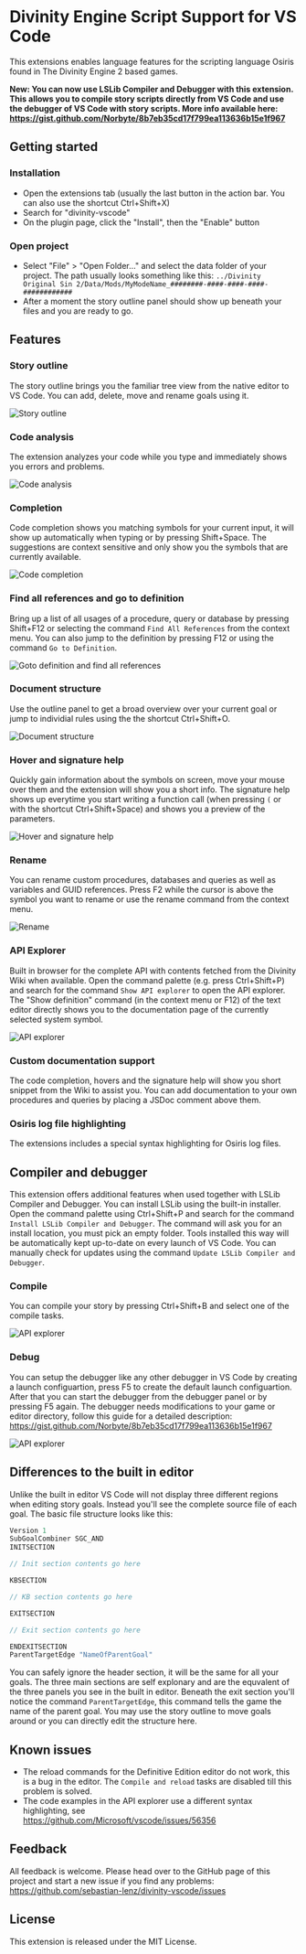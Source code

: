 # Divinity Engine Script Support for VS Code

This extensions enables language features for the scripting language Osiris found in The Divinity Engine 2 based games.

**New: You can now use LSLib Compiler and Debugger with this extension. This allows you to compile story scripts directly from VS Code and use the debugger of VS Code with story scripts. More info available here: https://gist.github.com/Norbyte/8b7eb35cd17f799ea113636b15e1f967**

## Getting started

### Installation

- Open the extensions tab (usually the last button in the action bar. You can also use the shortcut Ctrl+Shift+X)
- Search for "divinity-vscode"
- On the plugin page, click the "Install", then the "Enable" button

### Open project

- Select "File" > "Open Folder..." and select the data folder of your project. The path usually looks something like this: `../Divinity Original Sin 2/Data/Mods/MyModeName_########-####-####-####-############`
- After a moment the story outline panel should show up beneath your files and you are ready to go.

## Features

### Story outline

The story outline brings you the familiar tree view from the native editor to VS Code. You can add, delete, move and rename goals using it.

![Story outline](resources/features/story-outline.gif)

### Code analysis

The extension analyzes your code while you type and immediately shows you errors and problems.

![Code analysis](resources/features/code-analysis.gif)

### Completion

Code completion shows you matching symbols for your current input, it will show up automatically when typing or by pressing Shift+Space. The suggestions are context sensitive and only show you the symbols that are currently available.

![Code completion](resources/features/completion.gif)

### Find all references and go to definition

Bring up a list of all usages of a procedure, query or database by pressing Shift+F12 or selecting the command `Find All References` from the context menu. You can also jump to the definition by pressing F12 or using the command `Go to Definition`.

![Goto definition and find all references](resources/features/find-references.gif)

### Document structure

Use the outline panel to get a broad overview over your current goal or jump to individial rules using the the shortcut Ctrl+Shift+O.

![Document structure](resources/features/document-structure.gif)

### Hover and signature help

Quickly gain information about the symbols on screen, move your mouse over them and the extension will show you a short info. The signature help shows up everytime you start writing a function call (when pressing `(` or with the shortcut Ctrl+Shift+Space) and shows you a preview of the parameters.

![Hover and signature help](resources/features/hover.gif)

### Rename

You can rename custom procedures, databases and queries as well as variables and GUID references. Press F2 while the cursor is above the symbol you want to rename or use the rename command from the context menu.

![Rename](resources/features/rename.gif)

### API Explorer

Built in browser for the complete API with contents fetched from the Divinity Wiki when available. Open the command palette (e.g. press Ctrl+Shift+P) and search for the command `Show API explorer` to open the API explorer. The "Show definition" command (in the context menu or F12) of the text editor directly shows you to the documentation page of the currently selected system symbol.

![API explorer](resources/features/api-explorer.gif)

### Custom documentation support

The code completion, hovers and the signature help will show you short snippet from the Wiki to assist you. You can add documentation to your own procedures and queries by placing a JSDoc comment above them.

### Osiris log file highlighting

The extensions includes a special syntax highlighting for Osiris log files.

## Compiler and debugger

This extension offers additional features when used together with LSLib Compiler and Debugger. You can install LSLib using the built-in installer. Open the command palette using Ctrl+Shift+P and search for the command `Install LSLib Compiler and Debugger`. The command will ask you for an install location, you must pick an empty folder. Tools installed this way will be automatically kept up-to-date on every launch of VS Code. You can manually check for updates using the command `Update LSLib Compiler and Debugger`.

### Compile

You can compile your story by pressing Ctrl+Shift+B and select one of the compile tasks.

![API explorer](resources/features/compiler.gif)

### Debug

You can setup the debugger like any other debugger in VS Code by creating a launch configuartion, press F5 to create the default launch configuartion. After that you can start the debugger from the debugger panel or by pressing F5 again. The debugger needs modifications to your game or editor directory, follow this guide for a detailed description: https://gist.github.com/Norbyte/8b7eb35cd17f799ea113636b15e1f967

![API explorer](resources/features/debugger.gif)

## Differences to the built in editor

Unlike the built in editor VS Code will not display three different regions when editing story goals. Instead you'll see the complete source file of each goal. The basic file structure looks like this:

```javascript
Version 1
SubGoalCombiner SGC_AND
INITSECTION

// Init section contents go here

KBSECTION

// KB section contents go here

EXITSECTION

// Exit section contents go here

ENDEXITSECTION
ParentTargetEdge "NameOfParentGoal"
```

You can safely ignore the header section, it will be the same for all your goals. The three main sections are self explonary and are the equvalent of the three panels you see in the built in editor. Beneath the exit section you'll notice the command `ParentTargetEdge`, this command tells the game the name of the parent goal. You may use the story outline to move goals around or you can directly edit the structure here.

## Known issues

- The reload commands for the Definitive Edition editor do not work, this is a bug in the editor. The `Compile and reload` tasks
  are disabled till this problem is solved.
- The code examples in the API explorer use a different syntax highlighting, see  
  https://github.com/Microsoft/vscode/issues/56356

## Feedback

All feedback is welcome. Please head over to the GitHub page of this project and start a new issue if you find any problems:  
https://github.com/sebastian-lenz/divinity-vscode/issues

## License

This extension is released under the MIT License.
